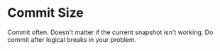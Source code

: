 # Commit Size

Commit often.
Doesn't matter if the current snapshot isn't working.
Do commit after logical breaks in your problem.
